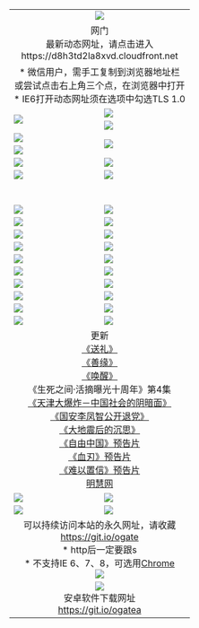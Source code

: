 ﻿<table>
  <tr></tr>
  <tr><td colspan=2 align=center><img src="https://cloud.githubusercontent.com/assets/11880933/13434984/f430fae2-e012-11e5-814f-c2df1e82b247.jpg" /></td></tr>
  <tr><td colspan=2 align=center>网门<br>最新动态网址，请点击进入
<br>https://d8h3td2la8xvd.cloudfront.net
    </td>
  </tr>
  <tr>
    <td colspan=2 align=center>* 微信用户，需手工复制到浏览器地址栏<br>或尝试点击右上角三个点，在浏览器中打开
    <br>* IE6打开动态网址须在选项中勾选TLS 1.0</td>
  </tr>
  <tr>
    <td rowspan=2><a href="https://d8h3td2la8xvd.cloudfront.net/ogUP.aspx?name=11DKC.mp4&list=11DKC" target="_blank"><img src="https://d8h3td2la8xvd.cloudfront.net/Up/11DKC1.jpg" /></a></td> 
    <td><div><a href="https://d8h3td2la8xvd.cloudfront.net/ogUP.aspx?name=LRWS.mp4&list=LRWS" target="_blank"><img src="https://d8h3td2la8xvd.cloudfront.net/Up/LRWS.jpg" /></a></td>
   </tr>
  <tr>
    <td><a href="https://d8h3td2la8xvd.cloudfront.net/ogNiceVedio.aspx" target="_blank"><img src="https://d8h3td2la8xvd.cloudfront.net/Up/11TGKDY.jpg" /></a></td>
  </tr>
  <tr>
    <td><a href="https://d8h3td2la8xvd.cloudfront.net/ogUP.aspx?name=JQR.mp4&count=2" target="_blank"><img src="https://d8h3td2la8xvd.cloudfront.net/Up/JQR.jpg" /></a></td>   
    <td rowspan=2><a href="https://d8h3td2la8xvd.cloudfront.net/ogUP.aspx?name=JP.mp4&count=9" target="_blank"><img src="https://d8h3td2la8xvd.cloudfront.net/Up/JP.jpg" /></td>
  </tr>
  <tr>
    <td><a href="https://d8h3td2la8xvd.cloudfront.net/ogUP.aspx?name=WH.mp4" target="_blank"><img src="https://d8h3td2la8xvd.cloudfront.net/Up/WH.jpg" /></a></td>
  </tr>
  <tr>
    <td><a href="https://d8h3td2la8xvd.cloudfront.net/ogUP.aspx?name=SSZJ.mp4&list=SSZJ" target="_blank"><img src="https://d8h3td2la8xvd.cloudfront.net/Up/SSZJ.jpg" /></a></td>
    <td><a href="https://d8h3td2la8xvd.cloudfront.net/ogUP.aspx?name=1XQK.mp4&count=13" target="_blank"><img src="https://d8h3td2la8xvd.cloudfront.net/Up/1XQK.jpg" /></a</td>
  </tr>
  <tr>
    <td><a href="https://d8h3td2la8xvd.cloudfront.net/ogUP.aspx?name=ZY.mp4&count=2015|16" target="_blank"><img src="https://d8h3td2la8xvd.cloudfront.net/Up/ZY.jpg" /></a</td>
    <td><a href="https://d8h3td2la8xvd.cloudfront.net/ogUP.aspx?name=XTFY.mp4&count=B|2,A|24" target="_blank"><img src="https://d8h3td2la8xvd.cloudfront.net/Up/XTFY.jpg" /></a></td>
  </tr>
  <tr height="40">
  </tr>
  <tr>
    <td><a href="https://d8h3td2la8xvd.cloudfront.net/ogUP.aspx?name=4SQQ.mp4&list=4SQQ" target="_blank"><img src="https://d8h3td2la8xvd.cloudfront.net/Up/4SQQ0.jpg"/></a></td>
    <td><a href="https://d8h3td2la8xvd.cloudfront.net/ogUP.aspx?name=4SHQ.mp4&list=4SHQ" target="_blank"><img src="https://d8h3td2la8xvd.cloudfront.net/Up/4SHQ0.jpg"/></a></td>
  </tr>
  <tr>
    <td><a href="https://d8h3td2la8xvd.cloudfront.net/ogUP.aspx?name=4SZG.mp4&list=4SZG" target="_blank"><img src="https://d8h3td2la8xvd.cloudfront.net/Up/4SZG0.jpg"/></a></td>
    <td><a href="https://d8h3td2la8xvd.cloudfront.net/ogUP.aspx?name=4SDJ.mp4&list=4SDJ" target="_blank"><img src="https://d8h3td2la8xvd.cloudfront.net/Up/4SDJ0.jpg"/></a></td>
  </tr>
  <tr>
    <td><a href="https://d8h3td2la8xvd.cloudfront.net/ogUP.aspx?name=4SGX.mp4&list=4SGX" target="_blank"><img src="https://d8h3td2la8xvd.cloudfront.net/Up/4SGX0.jpg"/></a></td>
    <td><a href="https://d8h3td2la8xvd.cloudfront.net/ogUP.aspx?name=4SHD.mp4&list=4SHD" target="_blank"><img src="https://d8h3td2la8xvd.cloudfront.net/Up/4SHD0.jpg"/></a></td>
  </tr>
  <tr>
    <td><a href="https://d8h3td2la8xvd.cloudfront.net/ogUP.aspx?name=4CTX.mp4&list=4CTX" target="_blank"><img src="https://d8h3td2la8xvd.cloudfront.net/Up/4CTX0.jpg"/></a></td>
    <td><a href="https://d8h3td2la8xvd.cloudfront.net/ogUP.aspx?name=4CWZ.mp4&list=4CWZ" target="_blank"><img src="https://d8h3td2la8xvd.cloudfront.net/Up/4CWZ0.jpg"/></a></td>
  </tr>
  <tr>
    <td><a href="https://d8h3td2la8xvd.cloudfront.net/onUP.aspx?name=https://d1lqqjldbsh7xo.cloudfront.net/" target="_blank"><img src="https://d8h3td2la8xvd.cloudfront.net/Up/0DTW.jpg"/></a></td>
    <td><a href="https://d8h3td2la8xvd.cloudfront.net/onUP.aspx?name=https://d240ns8up8earz.cloudfront.net/acenter/" target="_blank"><img src="https://d8h3td2la8xvd.cloudfront.net/Up/0TDW.jpg" /></a></td>
  </tr>
  <tr>
    <td><a href="https://d8h3td2la8xvd.cloudfront.net/onUP.aspx?name=https://d4508d6vomz2p.cloudfront.net/gb/nsc413.htm" target="_blank"><img src="https://d8h3td2la8xvd.cloudfront.net/Up/0DJY.jpg" /></a></td>
    <td><a href="https://d8h3td2la8xvd.cloudfront.net/onUP.aspx?name=https://dilo7bqpjb57y.cloudfront.net/xtr/gb/prog204.html" target="_blank"><img src="https://d8h3td2la8xvd.cloudfront.net/Up/0XTR.jpg" /></a></td>
  </tr>
  <tr>
    <td><a href="https://d8h3td2la8xvd.cloudfront.net/onUP.aspx?name=https://d3aj00iefsmfgc.cloudfront.net/" target="_blank"><img src="https://d8h3td2la8xvd.cloudfront.net/Up/0MHW.jpg" /></a></td>
    <td><a href="https://d8h3td2la8xvd.cloudfront.net/onUP.aspx?name=https://d20wz7qt14x5d2.cloudfront.net/" target="_blank"><img src="https://d8h3td2la8xvd.cloudfront.net/Up/0ZJW.jpg" /></a></td>
  </tr>
  <tr>
    <td><a href="https://d8h3td2la8xvd.cloudfront.net/ogUP.aspx?name=0FG.zip" target="_blank"><img src="https://d8h3td2la8xvd.cloudfront.net/Up/0FG.jpg" /></a></td>
    <td><a href="https://d8h3td2la8xvd.cloudfront.net/ogUP.aspx?name=0FGA.apk" target="_blank"><img src="https://d8h3td2la8xvd.cloudfront.net/Up/0FGA.jpg" /></a></td>
  </tr>
  <tr>
    <td><a href="https://d8h3td2la8xvd.cloudfront.net/ogUP.aspx?name=0U.zip" target="_blank"><img src="https://d8h3td2la8xvd.cloudfront.net/Up/0U.jpg" /></a></td>
    <td><a href="https://d8h3td2la8xvd.cloudfront.net/ogUP.aspx?name=0UA.apk" target="_blank"><img src="https://d8h3td2la8xvd.cloudfront.net/Up/0UA.jpg" /></a></td>
  </tr>
  <tr>
    <td><a href="https://d8h3td2la8xvd.cloudfront.net/ogUP.aspx?name=0iPPOTV.zip" target="_blank"><img src="https://d8h3td2la8xvd.cloudfront.net/Up/0iPPOTV.jpg" /></a></td>
    <td><a href="https://d8h3td2la8xvd.cloudfront.net/ogUP.aspx?name=0iNTD.apk" target="_blank"><img src="https://d8h3td2la8xvd.cloudfront.net/Up/0iNTD.jpg" /></a></td>
  </tr>
  <tr>
    <td colspan=2 align=center>更新<br>
      <a href="https://d8h3td2la8xvd.cloudfront.net/ogUP.aspx?name=4ESL.mp4" target="_blank">《送礼》</a><br>
      <a href="https://d8h3td2la8xvd.cloudfront.net/ogUP.aspx?name=4ESY.mp4" target="_blank">《善缘》</a><br>
      <a href="https://d8h3td2la8xvd.cloudfront.net/ogUP.aspx?name=4EHX.mp4" target="_blank">《唤醒》</a><br>
      《生死之间·活摘曝光十周年》第4集</a><br>
      <a href="https://d8h3td2la8xvd.cloudfront.net/ogUP.aspx?name=4TJDBZ.mp4" target="_blank">《天津大爆炸－中国社会的阴暗面》</a><br>
      <a href="https://d8h3td2la8xvd.cloudfront.net/ogUP.aspx?name=4LFZ.mp4" target="_blank">《国安李凤智公开退党》</a><br>
      <a href="https://d8h3td2la8xvd.cloudfront.net/ogUP.aspx?name=4DDZHDCS.mp4" target="_blank">《大地震后的沉思》</a><br>
      <a href="https://d8h3td2la8xvd.cloudfront.net/ogUP.aspx?name=11ZYZG0.mp4" target="_blank">《自由中国》预告片</a><br>
      <a href="https://d8h3td2la8xvd.cloudfront.net/ogUP.aspx?name=11XR.mp4" target="_blank">《血刃》预告片</a><br>
      <a href="https://d8h3td2la8xvd.cloudfront.net/ogUP.aspx?name=11NYZX.mp4&count=2" target="_blank">《难以置信》预告片</a><br>
      <a href="https://d8h3td2la8xvd.cloudfront.net/onUP.aspx?name=https://www.minghui.org/" target="_blank">明慧网</a></td>
    </td>
  </tr>
  <tr>
    <td><a href="https://d8h3td2la8xvd.cloudfront.net/ogNice.aspx" target="_blank"><img src="https://cloud.githubusercontent.com/assets/11880933/13720378/f84bb392-e841-11e5-8739-815049dd6ff8.jpg" /></a></td>
    <td><a href="https://d8h3td2la8xvd.cloudfront.net/onCO.aspx?ob=600事物&op=增删改&args=WH1~%23类型6新闻%7c%23类型6评论&mode=" target="_blank"><img src="https://cloud.githubusercontent.com/assets/11880933/13720380/04d76a16-e842-11e5-8833-e627daa88802.jpg" /></a></td> 
  </tr>
  <tr>
    <td><a href="https://d8h3td2la8xvd.cloudfront.net/ogDY.aspx" target="_blank"><img src="https://cloud.githubusercontent.com/assets/11880933/13720384/11817090-e842-11e5-9571-7dc2f1af9f42.jpg" /></a></td>
    <td><a href="https://d8h3td2la8xvd.cloudfront.net/ogST.aspx" target="_blank"><img src="https://cloud.githubusercontent.com/assets/11880933/13720385/1467ea3c-e842-11e5-86df-c96c9a556aaf.jpg" /></a></td> 
  </tr>
  <!--tr>
    <td colspan=2 align=center>
      <微信可扫描以下临时二维码<br/>https://bit.ly/1mBQHW8<br/><a href="https://d8h3td2la8xvd.cloudfront.net/Up/0WMGDL3.png" target="_blank"><img src="https://d8h3td2la8xvd.cloudfront.net/Up/0WMGD3.png"/></a>
  </tr-->
  <tr>
    <td colspan=2 align=center>可以持续访问本站的永久网址，请收藏<br/><a href="https://git.io/ogate" target="_blank">https://git.io/ogate</a><br/>* http后一定要跟s<br/>* 不支持IE 6、7、8，可选用<a href="http://www.odisk.org/Upload/0ChromePortable.zip">Chrome</a><br/><a href="https://d8h3td2la8xvd.cloudfront.net/Up/0WMGDL2.png" target="_blank"><img src="https://d8h3td2la8xvd.cloudfront.net/Up/0WMGD2.png"/></a></td>
  </tr>
  <tr>
    <td colspan=2 align=center><a href="https://d8h3td2la8xvd.cloudfront.net/ogUP.aspx?name=0oGate.apk" target="_blank"><img src="https://cloud.githubusercontent.com/assets/11880933/13720399/75e143ee-e842-11e5-9f0a-1421f423c80f.jpg" /></a><br>安卓软件下载网址<br><a href="https://git.io/ogatea">https://git.io/ogatea</a></td>
  </tr>
  <!--tr>
    <td colspan=2 align=center>可能失效的动态网址
    </td>
  </tr-->
</table>
